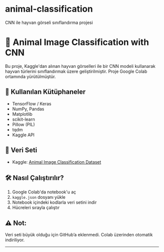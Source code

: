 # animal-classification
 CNN ile hayvan görseli sınıflandırma projesi
# 🐾 Animal Image Classification with CNN

Bu proje, Kaggle'dan alınan hayvan görselleri ile bir CNN modeli kullanarak hayvan türlerini sınıflandırmak üzere geliştirilmiştir. Proje Google Colab ortamında yürütülmüştür.

## 🚀 Kullanılan Kütüphaneler
- TensorFlow / Keras
- NumPy, Pandas
- Matplotlib
- scikit-learn
- Pillow (PIL)
- tqdm
- Kaggle API

## 📁 Veri Seti
- Kaggle: [Animal Image Classification Dataset](https://www.kaggle.com/datasets/borhanitrash/animal-image-classification-dataset)

## 🛠️ Nasıl Çalıştırılır?
1. Google Colab'da notebook'u aç
2. `kaggle.json` dosyanı yükle
3. Notebook içindeki kodlarla veri setini indir
4. Hücreleri sırayla çalıştır

## ⚠️ Not:
Veri seti büyük olduğu için GitHub’a eklenmedi. Colab üzerinden otomatik indiriliyor.

---


